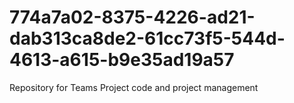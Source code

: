 # 774a7a02-8375-4226-ad21-dab313ca8de2-61cc73f5-544d-4613-a615-b9e35ad19a57
Repository for Teams Project code and project management
